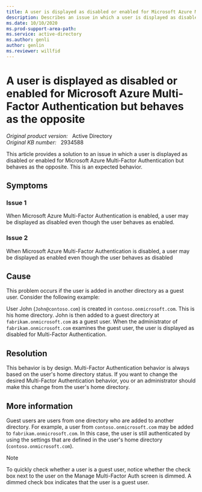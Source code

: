 ```yaml
---
title: A user is displayed as disabled or enabled for Microsoft Azure Multi-Factor Authentication but behaves as the opposite
description: Describes an issue in which a user is displayed as disabled or enabled for Microsoft Azure Multi-Factor Authentication but behaves as the opposite. This is expected behavior.
ms.date: 10/10/2020
ms.prod-support-area-path: 
ms.service: active-directory
ms.author: genli
author: genlin
ms.reviewer: willfid
---
```

# A user is displayed as disabled or enabled for Microsoft Azure Multi-Factor Authentication but behaves as the opposite

_Original product version:_ &nbsp; Active Directory  
_Original KB number:_ &nbsp; 2934588

This article provides a solution to an issue in which a user is displayed as disabled or enabled for Microsoft Azure Multi-Factor Authentication but behaves as the opposite. This is an expected behavior.

## Symptoms

### Issue 1

When Microsoft Azure Multi-Factor Authentication is enabled, a user may be displayed as disabled even though the user behaves as enabled.

### Issue 2

When Microsoft Azure Multi-Factor Authentication is disabled, a user may be displayed as enabled even though the user behaves as disabled

## Cause

This problem occurs if the user is added in another directory as a guest user. Consider the following example:

User John (`John@contoso.com`) is created in `contoso.onmicrosoft.com`. This is his home directory. John is then added to a guest directory at `fabrikam.onmicrosoft.com` as a guest user. When the administrator of `fabrikam.onmicrosoft.com` examines the guest user, the user is displayed as disabled for Multi-Factor Authentication.

## Resolution

This behavior is by design. Multi-Factor Authentication behavior is always based on the user's home directory status. If you want to change the desired Multi-Factor Authentication behavior, you or an administrator should make this change from the user's home directory.

## More information

Guest users are users from one directory who are added to another directory. For example, a user from `contoso.onmicrosoft.com` may be added to `fabrikam.onmicrosoft.com`. In this case, the user is still authenticated by using the settings that are defined in the user's home directory (`contoso.onmicrosoft.com`).

> [!NOTE]
> To quickly check whether a user is a guest user, notice whether the check box next to the user on the Manage Multi-Factor Auth screen is dimmed. A dimmed check box indicates that the user is a guest user.
